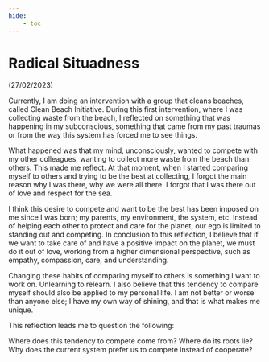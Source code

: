```yaml
---
hide:
    - toc
---
```


# **Radical Situadness**
(27/02/2023) 

Currently, I am doing an intervention with a group that cleans beaches, called Clean Beach Initiative. During this first intervention, where I was collecting waste from the beach, I reflected on something that was happening in my subconscious, something that came from my past traumas or from the way this system has forced me to see things.

What happened was that my mind, unconsciously, wanted to compete with my other colleagues, wanting to collect more waste from the beach than others. This made me reflect. At that moment, when I started comparing myself to others and trying to be the best at collecting, I forgot the main reason why I was there, why we were all there. I forgot that I was there out of love and respect for the sea.

I think this desire to compete and want to be the best has been imposed on me since I was born; my parents, my environment, the system, etc. Instead of helping each other to protect and care for the planet, our ego is limited to standing out and competing. In conclusion to this reflection, I believe that if we want to take care of and have a positive impact on the planet, we must do it out of love, working from a higher dimensional perspective, such as empathy, compassion, care, and understanding.

Changing these habits of comparing myself to others is something I want to work on. Unlearning to relearn. I also believe that this tendency to compare myself should also be applied to my personal life. I am not better or worse than anyone else; I have my own way of shining, and that is what makes me unique.

This reflection leads me to question the following:

Where does this tendency to compete come from? Where do its roots lie?
Why does the current system prefer us to compete instead of cooperate?


